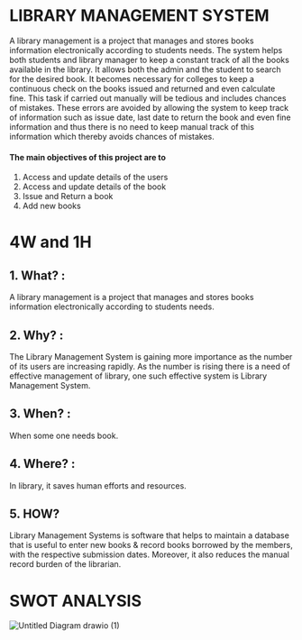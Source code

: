 # LIBRARY MANAGEMENT SYSTEM

  A library management is a project that manages and stores books information electronically according to students needs. The system helps both students and library manager to keep a constant track of all the books available in the library. It allows both the admin and the student to search for the desired book. It becomes necessary for colleges to keep a continuous check on the books issued and returned and even calculate fine. This task if carried out manually will be tedious and includes chances of mistakes. These errors are avoided by allowing the system to keep track of information such as issue date, last date to return the book and even fine information and thus there is no need to keep manual track of this information which thereby avoids chances of mistakes.

#### The main objectives of this project are to
1. Access and update details of the users
2. Access and update details of the book
3. Issue and Return a book
4. Add new books


# 4W and 1H

## 1. What? : 
A library management is a project that manages and stores books information electronically according to students needs.
## 2. Why? : 
The Library Management System is gaining more importance as the number of its users are increasing rapidly. As the number is rising there is a need of effective management of library, one such effective system is Library Management System.
## 3. When? : 
When some one needs book. 
## 4. Where? : 
In library, it saves human efforts and resources. 
## 5. HOW?
Library Management Systems is software that helps to maintain a database that is useful to enter new books & record books borrowed by the members, with the respective submission dates. Moreover, it also reduces the manual record burden of the librarian.


# SWOT ANALYSIS

![Untitled Diagram drawio (1)](https://user-images.githubusercontent.com/94165024/142718714-8a710df6-a592-44cd-80a1-5bdcb5440b56.png)
